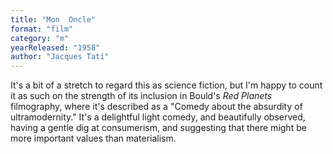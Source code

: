 ```yaml
---
title: "Mon  Oncle"
format: "film"
category: "m"
yearReleased: "1958"
author: "Jacques Tati"
---
```

It's a bit of a stretch to regard this as science fiction,  but I'm happy to count it as such on the strength of its inclusion in Bould's _Red Planets_ filmography, where it's  described as a "Comedy about the absurdity of ultramodernity." It's a delightful  light comedy, and beautifully observed, having a gentle dig at consumerism, and  suggesting that there might be more important values than materialism.
 
